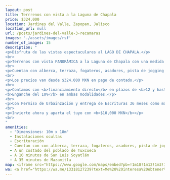 ```yaml
---
layout: post
title: Terrrenos con vista a la Laguna de Chapala
price: $324,000
location: Jardines del Valle, Zapopan, Jalisco
location_url: null
url: /posts/jardines-del-valle-3-recamaras
images: './assets/images/rsf'
number_of_images: 15
description: "
<p>Disfruta de las vistas espectaculares al LAGO DE CHAPALA.</p>
<br>
<p>Terrenos con vista PANORÁMICA a la Laguna de Chapala con una medida estandar de 180m2.</p>
<br>
<p>Cuentan con alberca, terraza, fogateros, asadores, pista de jogging y más.</p>
<br>
<p>Los precios van desde $324,000 MXN en pago de contado.</p>
<br>
<p>Contamos con <b>financiamiento directo</b> en plazos de <b>12 y hasta 96 meses sin intereses</b> con mensualidades desde $5,219 mxn.
<b>Enganche del 10%</b> en ambas modalidades.</p>
<br>
<p>Con Permiso de Urbainzación y entrega de Escrituras 36 meses como máximo que señala el contrato COMPRA-VENTA.</p>
<br>
<p>Invierte ahora y aparta el tuyo con <b>$10,000 MXN</b></p>
<br>
"
amenities:
  - "Dimensiones: 10m x 18m"
  - Instalaciones ocultas
  - Escrituración
  - Cuentan con con alberca, terraza, fogateros, asadores, pista de jogging, río natural y lago artificial
  - A un costado del poblado de Tuxcueca
  - A 10 minutos de San Luis Soyatlán
  - A 35 minutos de Mazamitla
map: <iframe src="https://www.google.com/maps/embed?pb=!1m18!1m12!1m3!1d17816.79964497928!2d-103.19163943461399!3d20.15403253893869!2m3!1f0!2f0!3f0!3m2!1i1024!2i768!4f13.1!3m3!1m2!1s0x842f69a57d8e10c9%3A0xe916be0ef7963d48!2sTuxcueca%2C%20Jal.!5e0!3m2!1ses!2smx!4v1600206543058!5m2!1ses!2smx" frameborder="0" style="border:0;" allowfullscreen="" aria-hidden="false" tabindex="0"></iframe>
wa: <a href="https://wa.me/13318127239?text=Me%20%20interesa%20obtener%20info%20sobre%20Terrenos%20Tuxcueca" class="wa-cta" target="_blank"><i class="fab fa-whatsapp"></i>Contactar a Hogarismo</a>
---
```

